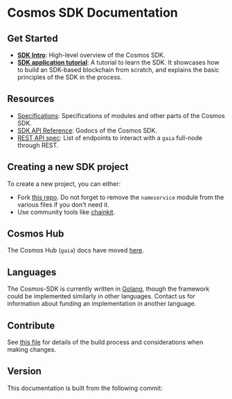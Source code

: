 # Cosmos SDK Documentation

## Get Started

-  **[SDK Intro](./intro/README.md)**: High-level overview of the Cosmos SDK.
-  **[SDK application tutorial](https://github.com/evdatsion/sdk-application-tutorial)**: A tutorial to learn the SDK. It showcases how to build an SDK-based blockchain from scratch, and explains the basic principles of the SDK in the process.

## Resources

- [Specifications](./spec/README.md): Specifications of modules and other parts of the Cosmos SDK. 
- [SDK API Reference](https://godoc.org/github.com/evdatsion/cosmos-sdk): Godocs of the Cosmos SDK.
- [REST API spec](https://cosmos.network/rpc/): List of endpoints to interact with a `gaia` full-node through REST.

## Creating a new SDK project

To create a new project, you can either:

- Fork [this repo](https://github.com/evdatsion/sdk-application-tutorial/). Do not forget to remove the `nameservice` module from the various files if you don't need it. 
- Use community tools like [chainkit](https://github.com/blocklayerhq/chainkit).

## Cosmos Hub 

The Cosmos Hub (`gaia`) docs have moved [here](https://github.com/evdatsion/gaia/tree/master/docs).

## Languages

The Cosmos-SDK is currently written in [Golang](https://golang.org/), though the
framework could be implemented similarly in other languages.
Contact us for information about funding an implementation in another language.

## Contribute

See [this file](https://github.com/evdatsion/cosmos-sdk/blob/master/docs/DOCS_README.md) for details of the build process and
considerations when making changes.

## Version

 This documentation is built from the following commit:

